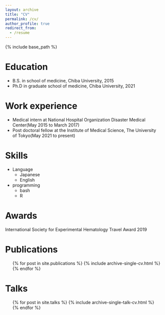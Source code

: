 ```yaml
---
layout: archive
title: "CV"
permalink: /cv/
author_profile: true
redirect_from:
  - /resume
---
```


{% include base_path %}

Education
======
* B.S. in school of medicine, Chiba University, 2015
* Ph.D in graduate school of medicine, Chiba University, 2021

Work experience
======
* Medical intern at National Hospital Organization Disaster Medical Center(May 2015 to March 2017)
* Post doctoral fellow at the Institute of Medical Science, The University of Tokyo(May 2021 to present)
  
Skills
======
* Language
  * Japanese
  * English 
* programming
  * bash
  * R

Awards
======
International Society for Experimental Hematology Travel Award 2019

Publications
======
  <ul>{% for post in site.publications %}
    {% include archive-single-cv.html %}
  {% endfor %}</ul>
 
Talks
======
  <ul>{% for post in site.talks %}
    {% include archive-single-talk-cv.html %}
  {% endfor %}</ul>

